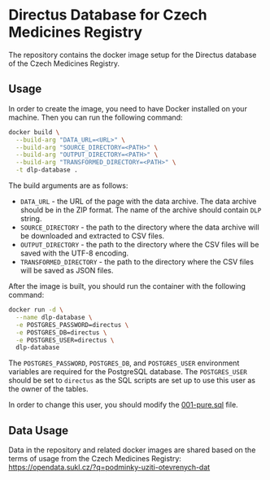 # Directus Database for Czech Medicines Registry

The repository contains the docker image setup for the Directus database of the Czech Medicines Registry.

## Usage

In order to create the image, you need to have Docker installed on your machine. Then you can run the following command:

```bash
docker build \
  --build-arg "DATA_URL=<URL>" \
  --build-arg "SOURCE_DIRECTORY=<PATH>" \
  --build-arg "OUTPUT_DIRECTORY=<PATH>" \
  --build-arg "TRANSFORMED_DIRECTORY=<PATH>" \
  -t dlp-database .
```

The build arguments are as follows:
* `DATA_URL` - the URL of the page with the data archive. The data archive should be in the ZIP format. The name of the archive should contain `DLP` string.
* `SOURCE_DIRECTORY` - the path to the directory where the data archive will be downloaded and extracted to CSV files.
* `OUTPUT_DIRECTORY` - the path to the directory where the CSV files will be saved with the UTF-8 encoding.
* `TRANSFORMED_DIRECTORY` - the path to the directory where the CSV files will be saved as JSON files.

After the image is built, you should run the container with the following command:

```bash
docker run -d \
  --name dlp-database \
  -e POSTGRES_PASSWORD=directus \
  -e POSTGRES_DB=directus \
  -e POSTGRES_USER=directus \
  dlp-database
```

The `POSTGRES_PASSWORD`, `POSTGRES_DB`, and `POSTGRES_USER` environment variables are required for the PostgreSQL database. The `POSTGRES_USER` should be set to `directus` as the SQL scripts are set up to use this user as the owner of the tables.

In order to change this user, you should modify the [001-pure.sql](docker/postgres/sql/001-pure.sql) file.

## Data Usage

Data in the repository and related docker images are shared based on the terms of usage from the Czech Medicines Registry: https://opendata.sukl.cz/?q=podminky-uziti-otevrenych-dat
